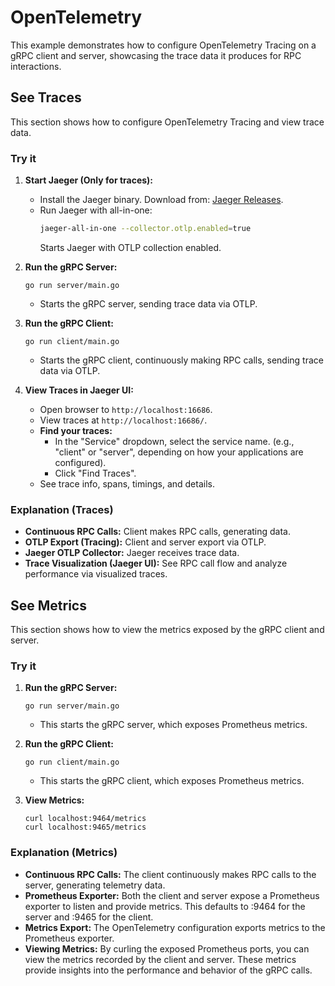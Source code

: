 # OpenTelemetry

This example demonstrates how to configure OpenTelemetry Tracing on a gRPC
client and server, showcasing the trace data it produces for RPC interactions.

## See Traces

This section shows how to configure OpenTelemetry Tracing and view trace data.

### Try it

1.  **Start Jaeger (Only for traces):**

    * Install the Jaeger binary. Download from:
      [Jaeger Releases](https://github.com/jaegertracing/jaeger/releases).
    * Run Jaeger with all-in-one:
        ```bash
        jaeger-all-in-one --collector.otlp.enabled=true
        ```
        Starts Jaeger with OTLP collection enabled.

2.  **Run the gRPC Server:**

    ```
    go run server/main.go
    ```

    * Starts the gRPC server, sending trace data via OTLP.

3.  **Run the gRPC Client:**

    ```
    go run client/main.go
    ```

    * Starts the gRPC client, continuously making RPC calls,
    sending trace data via OTLP.

4.  **View Traces in Jaeger UI:**

    * Open browser to `http://localhost:16686`.
    * View traces at `http://localhost:16686/`.
    * **Find your traces:**
        * In the "Service" dropdown, select the service name.
        (e.g., "client" or "server", depending on how your applications
        are configured).
        * Click "Find Traces".
    * See trace info, spans, timings, and details.

### Explanation (Traces)

* **Continuous RPC Calls:** Client makes RPC calls, generating data.
* **OTLP Export (Tracing):** Client and server export via OTLP.
* **Jaeger OTLP Collector:** Jaeger receives trace data.
* **Trace Visualization (Jaeger UI):** See RPC call flow and analyze
    performance via visualized traces.

## See Metrics

This section shows how to view the metrics exposed by the gRPC client and
server.

### Try it

1.  **Run the gRPC Server:**

    ```
    go run server/main.go
    ```

    * This starts the gRPC server, which exposes Prometheus metrics.

2.  **Run the gRPC Client:**

    ```
    go run client/main.go
    ```

    * This starts the gRPC client, which exposes Prometheus metrics.

3.  **View Metrics:**

    ```
    curl localhost:9464/metrics
    curl localhost:9465/metrics
    ```

### Explanation (Metrics)

* **Continuous RPC Calls:** The client continuously makes RPC calls to the
    server, generating telemetry data.
* **Prometheus Exporter:** Both the client and server expose a Prometheus
    exporter to listen and provide metrics. This defaults to :9464 for the
    server and :9465 for the client.
* **Metrics Export:** The OpenTelemetry configuration exports metrics to the
    Prometheus exporter.
* **Viewing Metrics:** By curling the exposed Prometheus ports, you can view
    the metrics recorded by the client and server. These metrics provide
    insights into the performance and behavior of the gRPC calls.

